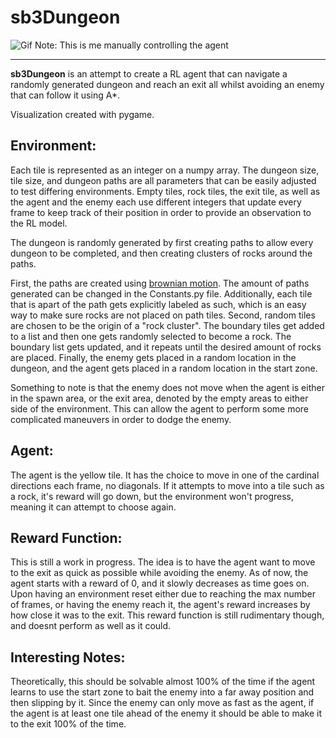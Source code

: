 # sb3Dungeon

![Gif](https://imgur.com/9lZnATh.gif)
Note: This is me manually controlling the agent

---

**sb3Dungeon** is an attempt to create a RL agent that can navigate a randomly generated dungeon and reach an exit all whilst avoiding an enemy that can follow it using A*.

Visualization created with pygame.

## Environment:
Each tile is represented as an integer on a numpy array. The dungeon size, tile size, and dungeon paths are all parameters that can be easily adjusted to test differing environments.
Empty tiles, rock tiles, the exit tile, as well as the agent and the enemy each use different integers that update every frame to keep track of their position in order to provide an observation to the RL model.

The dungeon is randomly generated by first creating paths to allow every dungeon to be completed, and then creating clusters of rocks around the paths.

First, the paths are created using [brownian motion](https://en.wikipedia.org/wiki/Brownian_motion). The amount of paths generated can be changed in the Constants.py file. Additionally, each tile that is apart of the path gets explicitly labeled as such, which is an easy way to make sure rocks are not placed on path tiles. Second, random tiles are chosen to be the origin of a "rock cluster". The boundary tiles get added to a list and then one gets randomly selected to become a rock. The boundary list gets updated, and it repeats until the desired amount of rocks are placed. Finally, the enemy gets placed in a random location in the dungeon, and the agent gets placed in a random location in the start zone.

Something to note is that the enemy does not move when the agent is either in the spawn area, or the exit area, denoted by the empty areas to either side of the environment. This can allow the agent to perform some more complicated maneuvers in order to dodge the enemy.

## Agent:
The agent is the yellow tile. It has the choice to move in one of the cardinal directions each frame, no diagonals. If it attempts to move into a tile such as a rock, it's reward will go down, but the environment won't progress, meaning it can attempt to choose again.

## Reward Function:
This is still a work in progress. The idea is to have the agent want to move to the exit as quick as possible while avoiding the enemy. As of now, the agent starts with a reward of 0, and it slowly decreases as time goes on. Upon having an environment reset either due to reaching the max number of frames, or having the enemy reach it, the agent's reward increases by how close it was to the exit.
This reward function is still rudimentary though, and doesnt perform as well as it could.

## Interesting Notes:
Theoretically, this should be solvable almost 100% of the time if the agent learns to use the start zone to bait the enemy into a far away position and then slipping by it. Since the enemy can only move as fast as the agent, if the agent is at least one tile ahead of the enemy it should be able to make it to the exit 100% of the time.



